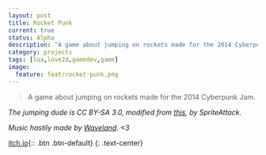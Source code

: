 ```yaml
---
layout: post
title: Rocket Punk
current: true
status: Alpha
description: "A game about jumping on rockets made for the 2014 Cyberpunk Jam."
category: projects
tags: [lua,love2d,gamedev,game]
image:
  feature: feat/rocket-punk.png
---
```


> A game about jumping on rockets made for the 2014 Cyberpunk Jam.

*The jumping dude is CC BY-SA 3.0, modified from [this](http://opengameart.org/content/crash-test-dummy), by SpriteAttack.*

*Music hastily made by [Waveland](http://waveland.bandcamp.com/). <3*

[itch.io](http://lemtzas.itch.io/rocket-punk){:: .btn .btn-default}
{: .text-center}